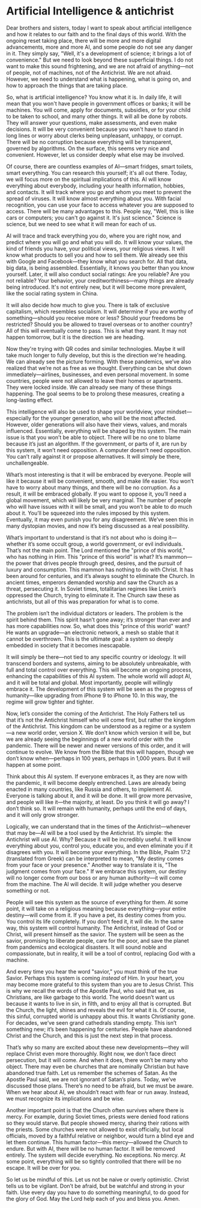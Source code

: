 # Artificial Intelligence & antichrist

Dear brothers and sisters, today I want to speak about artificial intelligence and how it relates to our faith and to the final days of this world. With the ongoing reset taking place, there will be more and more digital advancements, more and more AI, and some people do not see any danger in it. They simply say, "Well, it's a development of science; it brings a lot of convenience." But we need to look beyond these superficial things. I do not want to make this sound frightening, and we are not afraid of anything—not of people, not of machines, not of the Antichrist. We are not afraid. However, we need to understand what is happening, what is going on, and how to approach the things that are taking place.

So, what is artificial intelligence? You know what it is. In daily life, it will mean that you won't have people in government offices or banks; it will be machines. You will come, apply for documents, subsidies, or for your child to be taken to school, and many other things. It will all be done by robots. They will answer your questions, make assessments, and even make decisions. It will be very convenient because you won't have to stand in long lines or worry about clerks being unpleasant, unhappy, or corrupt. There will be no corruption because everything will be transparent, governed by algorithms. On the surface, this seems very nice and convenient. However, let us consider deeply what else may be involved.

Of course, there are countless examples of AI—smart fridges, smart toilets, smart everything. You can research this yourself; it's all out there. Today, we will focus more on the spiritual implications of this. AI will know everything about everybody, including your health information, hobbies, and contacts. It will track where you go and whom you meet to prevent the spread of viruses. It will know almost everything about you. With facial recognition, you can use your face to access whatever you are supposed to access. There will be many advantages to this. People say, "Well, this is like cars or computers; you can't go against it. It's just science." Science is science, but we need to see what it will mean for each of us.

AI will trace and track everything you do, where you are right now, and predict where you will go and what you will do. It will know your values, the kind of friends you have, your political views, your religious views. It will know what products to sell you and how to sell them. We already see this with Google and Facebook—they know what you search for. All that data, big data, is being assembled. Essentially, it knows you better than you know yourself. Later, it will also conduct social ratings: Are you reliable? Are you not reliable? Your behavior, your creditworthiness—many things are already being introduced. It's not entirely new, but it will become more prevalent, like the social rating system in China.

It will also decide how much to give you. There is talk of exclusive capitalism, which resembles socialism. It will determine if you are worthy of something—should you receive more or less? Should your freedoms be restricted? Should you be allowed to travel overseas or to another country? All of this will eventually come to pass. This is what they want. It may not happen tomorrow, but it is the direction we are heading.

Now they're trying with QR codes and similar technologies. Maybe it will take much longer to fully develop, but this is the direction we're heading. We can already see the picture forming. With these pandemics, we’ve also realized that we’re not as free as we thought. Everything can be shut down immediately—airlines, businesses, and even personal movement. In some countries, people were not allowed to leave their homes or apartments. They were locked inside. We can already see many of these things happening. The goal seems to be to prolong these measures, creating a long-lasting effect.

This intelligence will also be used to shape your worldview, your mindset—especially for the younger generation, who will be the most affected. However, older generations will also have their views, values, and morals influenced. Essentially, everything will be shaped by this system. The main issue is that you won’t be able to object. There will be no one to blame because it’s just an algorithm. If the government, or parts of it, are run by this system, it won’t need opposition. A computer doesn’t need opposition. You can’t rally against it or propose alternatives. It will simply be there, unchallengeable.

What’s most interesting is that it will be embraced by everyone. People will like it because it will be convenient, smooth, and make life easier. You won’t have to worry about many things, and there will be no corruption. As a result, it will be embraced globally. If you want to oppose it, you’ll need a global movement, which will likely be very marginal. The number of people who will have issues with it will be small, and you won’t be able to do much about it. You’ll be squeezed into the rules imposed by this system. Eventually, it may even punish you for any disagreement. We’ve seen this in many dystopian movies, and now it’s being discussed as a real possibility.

What’s important to understand is that it’s not about who is doing it—whether it’s some occult group, a world government, or evil individuals. That’s not the main point. The Lord mentioned the "prince of this world," who has nothing in Him. This "prince of this world" is what? It’s mammon—the power that drives people through greed, desires, and the pursuit of luxury and consumption. This mammon has nothing to do with Christ. It has been around for centuries, and it’s always sought to eliminate the Church. In ancient times, emperors demanded worship and saw the Church as a threat, persecuting it. In Soviet times, totalitarian regimes like Lenin’s oppressed the Church, trying to eliminate it. The Church saw these as antichrists, but all of this was preparation for what is to come.

The problem isn’t the individual dictators or leaders. The problem is the spirit behind them. This spirit hasn’t gone away; it’s stronger than ever and has more capabilities now. So, what does this "prince of this world" want? He wants an upgrade—an electronic network, a mesh so stable that it cannot be overthrown. This is the ultimate goal: a system so deeply embedded in society that it becomes inescapable.

It will simply be there—not tied to any specific country or ideology. It will transcend borders and systems, aiming to be absolutely unbreakable, with full and total control over everything. This will become an ongoing process, enhancing the capabilities of this AI system. The whole world will adopt AI, and it will be total and global. Most importantly, people will willingly embrace it. The development of this system will be seen as the progress of humanity—like upgrading from iPhone 9 to iPhone 10. In this way, the regime will grow tighter and tighter.

Now, let’s consider the coming of the Antichrist. The Holy Fathers tell us that it’s not the Antichrist himself who will come first, but rather the kingdom of the Antichrist. This kingdom can be understood as a regime or a system—a new world order, version X. We don’t know which version it will be, but we are already seeing the beginnings of a new world order with the pandemic. There will be newer and newer versions of this order, and it will continue to evolve. We know from the Bible that this will happen, though we don’t know when—perhaps in 100 years, perhaps in 1,000 years. But it will happen at some point.

Think about this AI system. If everyone embraces it, as they are now with the pandemic, it will become deeply entrenched. Laws are already being enacted in many countries, like Russia and others, to implement AI. Everyone is talking about it, and it will be done. It will grow more pervasive, and people will like it—the majority, at least. Do you think it will go away? I don’t think so. It will remain with humanity, perhaps until the end of days, and it will only grow stronger.

Logically, we can understand that in the times of the Antichrist—whenever that may be—AI will be a tool used by the Antichrist. It’s simple: the Antichrist will use AI. Why? Because it will be incredibly useful. It will know everything about you, control you, educate you, and even eliminate you if it disagrees with you. It will become your everything. In the Bible, Psalm 17:2 (translated from Greek) can be interpreted to mean, "My destiny comes from your face or your presence." Another way to translate it is, "The judgment comes from your face." If we embrace this system, our destiny will no longer come from our boss or any human authority—it will come from the machine. The AI will decide. It will judge whether you deserve something or not.

People will see this system as the source of everything for them. At some point, it will take on a religious meaning because everything—your entire destiny—will come from it. If you have a pet, its destiny comes from you. You control its life completely. If you don’t feed it, it will die. In the same way, this system will control humanity. The Antichrist, instead of God or Christ, will present himself as the savior. The system will be seen as the savior, promising to liberate people, care for the poor, and save the planet from pandemics and ecological disasters. It will sound noble and compassionate, but in reality, it will be a tool of control, replacing God with a machine.

And every time you hear the word "savior," you must think of the true Savior. Perhaps this system is coming *instead* of Him. In your heart, you may become more grateful to this system than you are to Jesus Christ. This is why we recall the words of the Apostle Paul, who said that we, as Christians, are like garbage to this world. The world doesn’t want us because it wants to live in sin, in filth, and to enjoy all that is corrupted. But the Church, the light, shines and reveals the evil for what it is. Of course, this sinful, corrupted world is unhappy about this. It wants Christianity gone. For decades, we’ve seen grand cathedrals standing empty. This isn’t something new; it’s been happening for centuries. People have abandoned Christ and the Church, and this is just the next step in that process.

That’s why so many are excited about these new developments—they will replace Christ even more thoroughly. Right now, we don’t face direct persecution, but it will come. And when it does, there won’t be many who object. There may even be churches that are nominally Christian but have abandoned true faith. Let us remember the schemes of Satan. As the Apostle Paul said, we are not ignorant of Satan’s plans. Today, we’ve discussed those plans. There’s no need to be afraid, but we must be aware. When we hear about AI, we shouldn’t react with fear or run away. Instead, we must recognize its implications and be wise.

Another important point is that the Church often survives where there is mercy. For example, during Soviet times, priests were denied food rations so they would starve. But people showed mercy, sharing their rations with the priests. Some churches were not allowed to exist officially, but local officials, moved by a faithful relative or neighbor, would turn a blind eye and let them continue. This human factor—this mercy—allowed the Church to endure. But with AI, there will be no human factor. It will be removed entirely. The system will decide everything. No exceptions. No mercy. At some point, everything will be so tightly controlled that there will be no escape. It will be over for you.

So let us be mindful of this. Let us not be naive or overly optimistic. Christ tells us to be vigilant. Don’t be afraid, but be watchful and strong in your faith. Use every day you have to do something meaningful, to do good for the glory of God. May the Lord help each of you and bless you. Amen.

